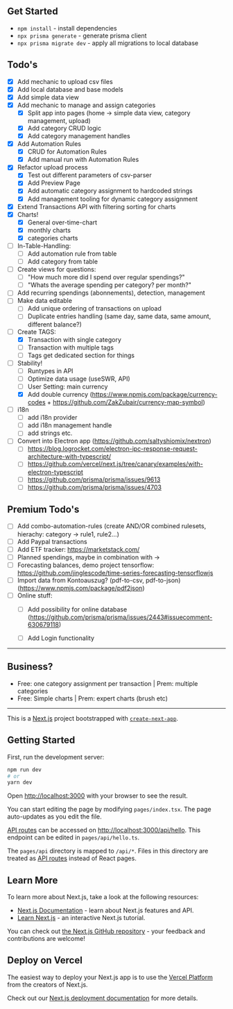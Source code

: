 ## Get Started
- `npm install` - install dependencies
- `npx prisma generate` - generate prisma client
- `npx prisma migrate dev` - apply all migrations to local database

## Todo's
- [x] Add mechanic to upload csv files
- [x] Add local database and base models
- [x] Add simple data view
- [x] Add mechanic to manage and assign categories
  - [x] Split app into pages (home -> simple data view, category management, upload)
  - [x] Add category CRUD logic
  - [x] Add category management handles
- [x] Add Automation Rules
  - [x] CRUD for Automation Rules
  - [x] Add manual run with Automation Rules
- [x] Refactor upload process
  - [x] Test out different parameters of csv-parser
  - [x] Add Preview Page
  - [x] Add automatic category assignment to hardcoded strings
  - [x] Add management tooling for dynamic category assignment
- [x] Extend Transactions API with filtering sorting for charts
- [x] Charts!
  - [x] General over-time-chart
  - [x] monthly charts
  - [x] categories charts
- [ ] In-Table-Handling:
  - [ ] Add automation rule from table
  - [ ] Add category from table
- [ ] Create views for questions:
  - [ ] "How much more did I spend over regular spendings?"
  - [ ] "Whats the average spending per category? per month?"
- [ ] Add recurring spendings (abonnements), detection, management
- [ ] Make data editable
  - [ ] Add unique ordering of transactions on upload
  - [ ] Duplicate entries handling (same day, same data, same amount, different balance?)
- [ ] Create TAGS:
  - [x] Transaction with single category
  - [ ] Transaction with multiple tags
  - [ ] Tags get dedicated section for things
- [ ] Stability!
  - [ ] Runtypes in API
  - [ ] Optimize data usage (useSWR, API)
  - [ ] User Setting: main currency
  - [x] Add double currency (https://www.npmjs.com/package/currency-codes + https://github.com/ZakZubair/currency-map-symbol)
- [ ] i18n
  - [ ] add i18n provider
  - [ ] add i18n management handle
  - [ ] add strings etc.
- [ ] Convert into Electron app (https://github.com/saltyshiomix/nextron)
  - [ ] https://blog.logrocket.com/electron-ipc-response-request-architecture-with-typescript/
  - [ ] https://github.com/vercel/next.js/tree/canary/examples/with-electron-typescript
  - [ ] https://github.com/prisma/prisma/issues/9613
  - [ ] https://github.com/prisma/prisma/issues/4703
## Premium Todo's
- [ ] Add combo-automation-rules (create AND/OR combined rulesets, hierachy: category -> rule1, rule2...)
- [ ] Add Paypal transactions
- [ ] Add ETF tracker: https://marketstack.com/
- [ ] Planned spendings, maybe in combination with ->
- [ ] Forecasting balances, demo project tensorflow: https://github.com/jinglescode/time-series-forecasting-tensorflowjs
- [ ] Import data from Kontoauszug? (pdf-to-csv, pdf-to-json) (https://www.npmjs.com/package/pdf2json)
- [ ] Online stuff:
  - [ ] Add possibility for online database (https://github.com/prisma/prisma/issues/2443#issuecomment-630679118)
  - [ ] Add Login functionality


---

## Business?
- Free: one category assignment per transaction | Prem: multiple categories
- Free: Simple charts | Prem: expert charts (brush etc)

---

This is a [Next.js](https://nextjs.org/) project bootstrapped with [`create-next-app`](https://github.com/vercel/next.js/tree/canary/packages/create-next-app).

## Getting Started

First, run the development server:

```bash
npm run dev
# or
yarn dev
```

Open [http://localhost:3000](http://localhost:3000) with your browser to see the result.

You can start editing the page by modifying `pages/index.tsx`. The page auto-updates as you edit the file.

[API routes](https://nextjs.org/docs/api-routes/introduction) can be accessed on [http://localhost:3000/api/hello](http://localhost:3000/api/hello). This endpoint can be edited in `pages/api/hello.ts`.

The `pages/api` directory is mapped to `/api/*`. Files in this directory are treated as [API routes](https://nextjs.org/docs/api-routes/introduction) instead of React pages.

## Learn More

To learn more about Next.js, take a look at the following resources:

- [Next.js Documentation](https://nextjs.org/docs) - learn about Next.js features and API.
- [Learn Next.js](https://nextjs.org/learn) - an interactive Next.js tutorial.

You can check out [the Next.js GitHub repository](https://github.com/vercel/next.js/) - your feedback and contributions are welcome!

## Deploy on Vercel

The easiest way to deploy your Next.js app is to use the [Vercel Platform](https://vercel.com/new?utm_medium=default-template&filter=next.js&utm_source=create-next-app&utm_campaign=create-next-app-readme) from the creators of Next.js.

Check out our [Next.js deployment documentation](https://nextjs.org/docs/deployment) for more details.
